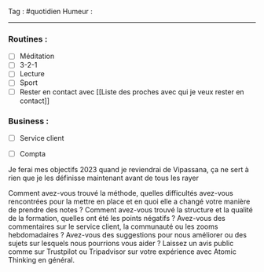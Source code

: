 Tag : #quotidien 
Humeur : 
***

### Routines : 
- [ ] Méditation
- [ ] 3-2-1
- [ ] Lecture
- [ ] Sport
- [ ] Rester en contact avec [[Liste des proches avec qui je veux rester en contact]]

### Business : 
- [ ] Service client 
- [ ] Compta 


Je ferai mes objectifs 2023 quand je reviendrai de Vipassana, ça ne sert à rien que je les définisse maintenant avant de tous les rayer



Comment avez-vous trouvé la méthode, quelles difficultés avez-vous rencontrées pour la mettre en place et en quoi elle a changé votre manière de prendre des notes ? 
Comment avez-vous trouvé la structure et la qualité de la formation, quelles ont été les points négatifs ?
Avez-vous des commentaires sur le service client, la communauté ou les zooms hebdomadaires ? 
Avez-vous des suggestions pour nous améliorer ou des sujets sur lesquels nous pourrions vous aider ?
Laissez un avis public comme sur Trustpilot ou Tripadvisor sur votre expérience avec Atomic Thinking en général. 



